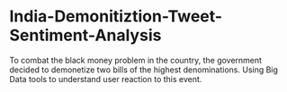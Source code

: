 # India-Demonitiztion-Tweet-Sentiment-Analysis
To combat the black money problem in the country, the government decided to demonetize two bills of the highest denominations. Using Big Data tools to understand user reaction to this event.
